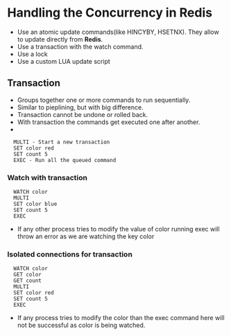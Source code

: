 # Handling the Concurrency in **Redis**
- Use an atomic update commands(like HINCYBY, HSETNX). They allow to update directly from **Redis**.
- Use a transaction with the watch command.
- Use a lock
- Use a custom LUA update script

## Transaction
- Groups together one or more commands to run sequentially.
- Similar to pieplining, but with big difference.
- Transaction cannot be undone or rolled back.
- With transaction the commands get executed one after another. 
- 

```
  MULTI - Start a new transaction
  SET color red
  SET count 5
  EXEC - Run all the queued command
```

### Watch with transaction
```
  WATCH color
  MULTI
  SET color blue
  SET count 5
  EXEC
```
- If any other process tries to modify the value of color running exec will throw an error as we are watching the key color

### Isolated connections for transaction
```
  WATCH color
  GET color
  GET count
  MULTI
  SET color red
  SET count 5
  EXEC
```
- If any process tries to modify the color than the exec command here will not be successful as color is being watched.

